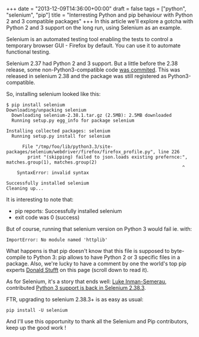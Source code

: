 +++
date = "2013-12-09T14:36:00+00:00"
draft = false
tags = ["python", "selenium", "pip"]
title = "Interresting Python and pip behaviour with Python 2 and 3 compatible packages"
+++
In this article we'll explore a gotcha with Python 2 and 3 support on the long run, using Selenium as an example.

Selenium is an automated testing tool enabling the tests to control a temporary browser GUI - Firefox by default. You can use it to automate functional testing.

Selenium 2.37 had Python 2 and 3 support. But a little before the 2.38 release, some non-Python3-compatible code [was commited](https://code.google.com/p/selenium/source/detail?r=93dc1284534330866). This was released in selenium 2.38 and the package was still registered as Python3-compatible.

So, installing selenium looked like this:

    $ pip install selenium
    Downloading/unpacking selenium
      Downloading selenium-2.38.1.tar.gz (2.5MB): 2.5MB downloaded
      Running setup.py egg_info for package selenium

    Installing collected packages: selenium
      Running setup.py install for selenium

          File "/tmp/foo/lib/python3.3/site-packages/selenium/webdriver/firefox/firefox_profile.py", line 226 
            print "(skipping) failed to json.loads existing prefernce:", matches.group(1), matches.group(2)
                                                                      ^
        SyntaxError: invalid syntax

    Successfully installed selenium
    Cleaning up...

It is interesting to note that:

- pip reports: Successfully installed selenium
- exit code was 0 (success)

But of course, running that selenium version on Python 3 would fail ie. with:

    ImportError: No module named 'httplib'

What happens is that pip doesn't know that this file is supposed to byte-compile to Python 3: pip allows to have Python 2 or 3 specific files in a package. Also, we're lucky to have a comment by one the world's top pip experts [Donald Stufft](https://github.com/dstufft) on this page (scroll down to read it).

As for Selenium, it's a story that ends well: [Luke Inman-Semerau](https://github.com/lukeis), contributed [Python 3 support is back in Selenium 2.38.3](https://code.google.com/p/selenium/source/detail?r=41441f8). 

FTR, upgrading to selenium 2.38.3+ is as easy as usual:

    pip install -U selenium

And I'll use this opportunity to thank all the Selenium and Pip contributors, keep up the good work !